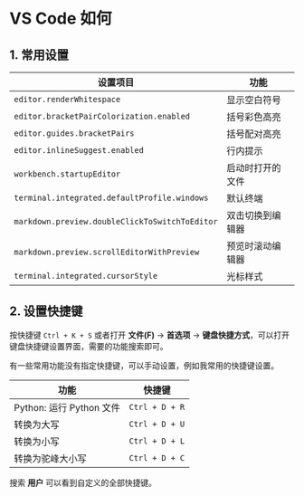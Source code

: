 # VS Code 如何

## 1. 常用设置

| 设置项目                                       | 功能             |
| ---------------------------------------------- | ---------------- |
| `editor.renderWhitespace`                      | 显示空白符号     |
| `editor.bracketPairColorization.enabled`       | 括号彩色高亮     |
| `editor.guides.bracketPairs`                   | 括号配对高亮     |
| `editor.inlineSuggest.enabled`                 | 行内提示         |
| `workbench.startupEditor`                      | 启动时打开的文件 |
| `terminal.integrated.defaultProfile.windows`   | 默认终端         |
| `markdown.preview.doubleClickToSwitchToEditor` | 双击切换到编辑器 |
| `markdown.preview.scrollEditorWithPreview`     | 预览时滚动编辑器 |
| `terminal.integrated.cursorStyle`              | 光标样式         |

## 2. 设置快捷键

按快捷键 `Ctrl + K + S` 或者打开 **文件(F)** -> **首选项** -> **键盘快捷方式**，可以打开键盘快捷键设置界面，需要的功能搜索即可。

有一些常用功能没有指定快捷键，可以手动设置，例如我常用的快捷键设置。

| 功能                     | 快捷键         |
| ------------------------ | -------------- |
| Python: 运行 Python 文件 | `Ctrl + D + R` |
| 转换为大写               | `Ctrl + D + U` |
| 转换为小写               | `Ctrl + D + L` |
| 转换为驼峰大小写         | `Ctrl + D + C` |

搜索 **用户** 可以看到自定义的全部快捷键。
